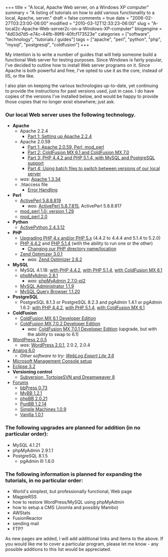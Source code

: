 +++
title = "A local, Apache Web server, on a Windows XP computer"
summary = "A listing of tutorials on how to add various functionality to a local, Apache, server."
draft = false
comments = true
date = "2006-02-27T03:23:00-06:00"
modified = "2010-03-12T12:33:23-06:00"
slug = "A-local2c-Apache-Web-server2c-on-a-Windows-XP-computer"
blogengine = "4d03d7d5-e74c-44fb-89f6-40fcf173523e"
categories = ["software", "technology", "tutorials / guides"]
tags = ["apache", "perl", "python", "php", "mysql", "postgresql", "coldfusion"]
+++

<p>My intention is to write a number of guides that will help someone build a functional Web server for testing purposes. Since Windows is fairly popular, I've decided to outline how to install Web server programs on it. Since Apache is both powerful and free, I've opted to use it as the core, instead of IIS, or the like.</p>
<p>I also plan on keeping the various technologies up-to-date, yet continuing to provide the instructions for past versions used, just in case. I do have copies of the versions I've installed below, and would be happy to provide those copies that no longer exist elsewhere; just ask.</p>
<h3>Our local Web server uses the following technology.</h3>
<ul>
<li><strong>Apache</strong> 
<ul>
<li>Apache 2.2.4 
<ul>
<li><a href="http://strivinglife.com/words/post/Installing-Apache-224-to-a-Windows-based-computer-locally-Part-1.aspx">Part 1: Setting up Apache 2.2.4</a></li>
</ul>
</li>
<li>Apache 2.0.59 
<ul>
<li><a href="/words/post/Installing-Apache-2059-to-a-Windows-based-computer2c-locally-Part-1.aspx">Part 1: Apache 2.0.59, Perl, mod_perl</a></li>
<li><a href="/words/post/Installing-Apache-2059-to-a-Windows-based-computer2c-locally-Part-2.aspx">Part 2: ColdFusion MX 6.1 and ColdFusion MX 7.0</a></li>
<li><a href="/words/post/Installing-Apache-2059-to-a-Windows-based-computer2c-locally-Part-3.aspx">Part 3: PHP 4.4.2 and PHP 5.1.4, with MySQL and PostgreSQL support</a></li>
<li><a href="/words/post/Installing-Apache-2059-to-a-Windows-based-computer2c-locally-Part-4.aspx">Part 4: Using batch files to switch between versions of our local server</a></li>
</ul>
</li>
<li><em>was</em>: <a href="/words/post/Installing-Apache-to-a-Windows-based-computer2c-locally.aspx">Apache 1.3.34</a></li>
<li>.htaccess file 
<ul>
<li><a href="/words/post/Error-handling-on-a-local-Windows-based%2c-Apache2c-server.aspx">Error Handling</a></li>
</ul>
</li>
</ul>
</li>
<li><strong>Perl</strong> 
<ul>
<li><a href="/words/post/Upgrading-(our-local-install-of)-ActivePerl.aspx">ActivePerl 5.8.8.819</a> 
<ul>
<li><em>was</em>: <a href="http://strivinglife.com/words/post/Installing-Perl-on-a-local-Windows-based-Apache-server.aspx">ActivePerl 5.8.7.815</a>, ActivePerl 5.8.8.817</li>
</ul>
</li>
<li><a href="http://strivinglife.com/words/post/Installing-mod_perl-on-a-local-Windows-based-Apache-server.aspx">mod_perl 1.0: version 1.29</a></li>
<li><a href="http://strivinglife.com/words/post/Installing-Apache-2059-to-a-Windows-based-computer2c-locally-Part-1.aspx">mod_perl 2.0</a></li>
</ul>
</li>
<li><strong>Python</strong> 
<ul>
<li><a href="http://strivinglife.com/words/post/Installing-Python-on-a-local-Windows-based-Apache-server.aspx">ActivePython 2.4.3.12</a></li>
</ul>
</li>
<li><strong>PHP</strong> 
<ul>
<li><a href="http://strivinglife.com/words/post/Upgrading-PHP-(442-to-444-and-514-to-520).aspx">Upgrading PHP 4.x and/or PHP 5.x</a> (4.4.2 to 4.4.4 and 5.1.4 to 5.2.0)</li>
<li><a href="/words/post/Installing-PHP-on-a-local-Windows-based%2c-Apache%2c-server.aspx">PHP 4.4.2</a> and <a href="/words/post/Dual-installing-PHP-Running-PHP-5-and-4-on-the-same-local-Windows-based-Apache-server.aspx">PHP 5.1.4</a> (with the ability to run one or the other) 
<ul>
<li><a href="http://strivinglife.com/words/post/Installing-Python-on-a-local-Windows-based-Apache-server.aspx">Changing our PHP directory name/location</a></li>
</ul>
</li>
<li><a href="http://strivinglife.com/words/post/Upgrading-to-Zend-Optimizer-301-on-a-local-Windows-based-Apache-server.aspx">Zend Optimizer 3.0.1</a> 
<ul>
<li><em>was</em>: <a href="http://strivinglife.com/words/post/Installing-Zend-Optimizer-on-a-local-Windows-based2c-Apache2c-server.aspx">Zend Optimizer 2.6.2</a></li>
</ul>
</li>
</ul>
</li>
<li><strong>MySQL</strong> 
<ul>
<li>MySQL 4.1.18: <a href="http://strivinglife.com/words/post/Installing-MySQL-and-phpMyAdmin-on-a-local-Windows-based-Apache-server.aspx">with PHP 4.4.2</a>, <a href="http://strivinglife.com/words/post/Dual-installing-PHP-Running-PHP-5-and-4-on-the-same-local-Windows-based-Apache-server.aspx">with PHP 5.1.4</a>, <a href="http://strivinglife.net/wordpress/?p=69">with ColdFusion MX 6.1</a></li>
<li><a href="http://strivinglife.net/wordpress/2006/06/20/154/upgrading-phpmyadmin-270-pl2-to-281-on-a-local-windows-based-apache-server/">phpMyAdmin 2.8.1</a> 
<ul>
<li><em>was</em>: <a href="/words/post/Installing-MySQL-and-phpMyAdmin-on-a-local-Windows-based%2c-Apache%2c-server.aspx">phpMyAdmin 2.7.0-pl2</a></li>
</ul>
</li>
<li><a href="http://strivinglife.com/words/post/Installing-MySQL-Administrator-on-a-local-Windows-based-Apache-server.aspx">MySQL Administrator 1.1.9</a></li>
<li><a href="http://strivinglife.com/words/post/Installing-MySQL-Query-Browser-1120-on-a-local-Windows-based-Apache-server.aspx">MySQL Query Browser 1.1.20</a></li>
</ul>
</li>
<li><strong>PostgreSQL</strong> 
<ul>
<li>PostgreSQL 8.1.3 or PostgreSQL 8.2.3 and pgAdmin 1.4.1 or pgAdmin 1.6.2: <a href="/words/post/Installing-PostgreSQL-on-a-local-Windows-based%2c-Apache%2c-server.aspx">with PHP 4.4.2</a>, <a href="http://strivinglife.com/words/post/Dual-installing-PHP-Running-PHP-5-and-4-on-the-same-local-Windows-based-Apache-server.aspx">with PHP 5.1.4</a>, <a href="/words/post/Adding-PostgreSQL-connectivity-to-ColdFusion-MX-on-a-local-Windows-based%2c-Apache%2c-server.aspx">with ColdFusion MX 6.1</a></li>
</ul>
</li>
<li><strong>ColdFusion</strong> 
<ul>
<li><a href="/words/post/Installing-ColdFusion-on-a-local-Windows-based%2c-Apache%2c-server.aspx">ColdFusion MX 6.1 Developer Edition</a></li>
<li><a href="/words/post/Upgrading-our-installation-of-ColdFusion-MX-701-on-a-local-Windows-based%2c-Apache%2c-server.aspx">ColdFusion MX 7.0.2 Developer Edition</a> 
<ul>
<li><em>was</em>: <a href="/words/post/Installing-ColdFusion-MX-701-on-a-local-Windows-based%2c-Apache%2c-server.aspx">ColdFusion MX 7.0.1 Developer Edition</a> (upgrade, but with the ability to swap to 6.1)</li>
</ul>
</li>
</ul>
</li>
<li><a href="/words/post/Upgrading-(our-local-install-of)-WordPress.aspx">WordPress 2.0.5</a> 
<ul>
<li><em>was</em>: <a href="/words/post/Setting-up-WordPress-on-a-local-Web-server.aspx">WordPress 2.0.1</a>, 2.0.2, 2.0.4</li>
</ul>
</li>
<li><a href="/words/post/Log-file-analysis-of-our-Windows-based%2c-Apache%2c-Web-sites.aspx">Analog 6.0</a> 
<ul>
<li><em>Other software to try: <a href="/words/post/Log-file-analysis-of-our-Windows-based%2c-Apache%2c-Web-sites.aspx">WebLog Expert Lite 3.6</a></em></li>
</ul>
</li>
<li><a href="/words/post/Creating-a-Microsoft-Management-Console-for-our-local-Windows-based%2c-Apache-server.aspx">Microsoft Management Console setup</a></li>
<li><a href="/words/post/Installing-Eclipse-32-to-a-Windows-XP-SP2-machine.aspx">Eclipse 3.2</a></li>
<li><strong>Versioning control</strong> 
<ul>
<li><a href="http://strivinglife.com/words/post/Installing-Subversion-and-TortoiseSVN-to-a-Windows-XP-Home-Edition-SP2-local-machine-with-Dreamweaver-8.aspx">Subversion, TortoiseSVN and Dreamweaver 8</a></li>
</ul>
</li>
<li><a href="/words/post/PHP-Forum-Software-Showdown.aspx">Forums</a> 
<ul>
<li><a href="/words/post/PHP-Forum-Software-Showdown-Part-1-bbPress.aspx">bbPress 0.73</a></li>
<li><a href="/words/post/PHP-Forum-Software-Showdown-Part-4-MyBB.aspx">MyBB 1.2.1</a></li>
<li><a href="/words/post/PHP-Forum-Software-Showdown-Part-6-phpBB.aspx">phpBB 2.0.21</a></li>
<li><a href="/words/post/PHP-Forum-Software-Showdown-Part-5-PunBB.aspx">PunBB 1.2.14</a></li>
<li><a href="/words/post/PHP-Forum-Software-Showdown-Part-3-Simple-Machines.aspx">Simple Machines 1.0.9</a></li>
<li><a href="/words/post/PHP-Forum-Software-Showdown-Part-2-Vanilla.aspx">Vanilla 1.0.1</a></li>
</ul>
</li>
</ul>
<h3>The following upgrades are planned for addition (in no particular order):</h3>
<ul>
<li>MySQL 4.1.21</li>
<li>phpMyAdmin 2.9.1.1</li>
<li>PostgreSQL 8.1.5 
<ul>
<li>pgAdmin III 1.6.0</li>
</ul>
</li>
</ul>
<h3>The following information is planned for expanding the tutorials, in no particular order:</h3>
<ul>
<li>World's simplest, but professionally functional, Web page</li>
<li>MagpieRSS</li>
<li>how to restore WordPress/MySQL using phpMyAdmin</li>
<li>how to setup a CMS (Joomla and possibly Mambo)</li>
<li>AWStats</li>
<li>FusionReactor</li>
<li>sending mail</li>
<li>FTP?</li>
</ul>
<p>As new pages are added, I will add additional links and items to the above. If you would like me to cover a particular program, please let me know - any possible additions to this list would be appreciated.</p>
